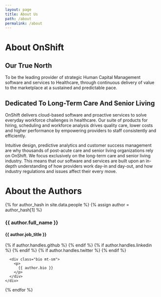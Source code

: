 ```yaml
---
layout: page
title: About Us
path: /about
permalink: /about
---
```


<h1 id="about">About OnShift</h1>

<h2 id="truenorth">Our True North</h2>
<p>To be the leading provider of strategic Human Capital Management software and services to Healthcare, through continuous delivery of value to the marketplace at a sustained and predictable pace.</p>

<h2 id="dedication">Dedicated To Long-Term Care And Senior Living</h2>
<p>OnShift delivers cloud-based software and proactive services to solve everyday workforce challenges in healthcare. Our suite of products for hiring, scheduling and workforce analysis drives quality care, lower costs and higher performance by empowering providers to staff consistently and efficiently.</p>
<p>Intuitive design, predictive analytics and customer success management are why thousands of post-acute care and senior living organizations rely on OnShift. We focus exclusively on the long-term care and senior living industry. This means that our software and services are built upon an in-depth understanding of how providers work day-in and day-out, and how industry regulations and issues affect their every move.</p>

<h1 id="authors">About the Authors</h1>

<div class="authors">
  {% for author_hash in site.data.people %}
  {% assign author = author_hash[1] %}
    <div class="author card pa-3 mt-2" id="author-{{ author_hash[0] }}">
      <div class="flex flex-wrap flex-center">
        <div class="flex-0-auto pr-sm">
          <div class="img-circle img-circle-xl" style="background-image: url({% if author.avatar %}{{ author.avatar }}{% else %}https://upload.wikimedia.org/wikipedia/commons/7/7c/Profile_avatar_placeholder_large.png{% endif %});"></div>
        </div>
        <div class="flex-1-auto">
          <h3 class="mt-0">{{ author.full_name }}</h3>
          <h4 class='mt-sm'>{{ author.job_title }}</h4>
          <div class='mt-sm'>
            {% if author.handles.github %}
            <a href="http://github.com/{{ author.handles.github }}"><i class="svg-icon github"></i></a>
            {% endif %}
            {% if author.handles.linkedin %}
            <a href="https://www.linkedin.com/in/{{ author.handles.linkedin }}/"><i class="svg-icon linkedin"></i></a>
            {% endif %}
            {% if author.handles.twitter %}
            <a href="https://twitter.com/{{ author.handles.twitter }}"><i class="svg-icon twitter"></i></a>
            {% endif %}
          </div>
        </div>
      </div>

      <div class="bio mt-sm">
        <p>
          {{ author.bio }}
        </p>
      </div>
    </div>
  {% endfor %}
</div>
